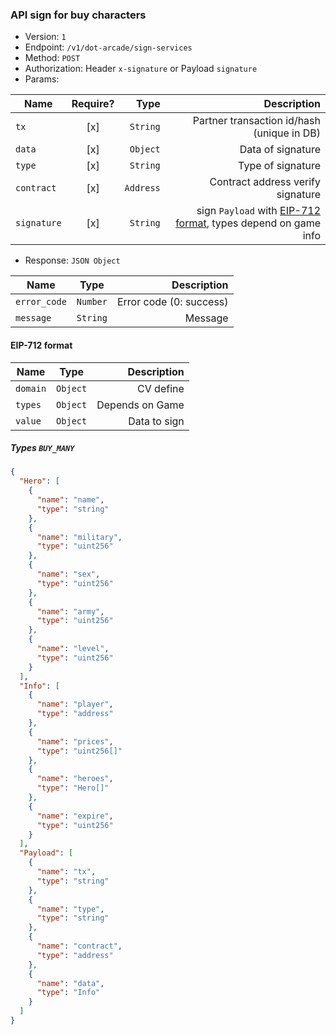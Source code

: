 ### API sign for buy characters
- Version: `1`
- Endpoint: `/v1/dot-arcade/sign-services`
- Method: `POST`
- Authorization: Header `x-signature` or Payload `signature`
- Params:

| Name        | Require? |      Type |                                                                      Description |
|-------------|:-------------:|----------:|---------------------------------------------------------------------------------:|
| `tx`        | [x] |  `String` |                                       Partner transaction id/hash (unique in DB) |
| `data`      | [x] |  `Object` |                                                                Data of signature |
| `type`      | [x] |  `String` |                                                                Type of signature |
| `contract`  | [x] | `Address` |                                                Contract address verify signature |
| `signature` | [x] |  `String` | sign `Payload` with [EIP-712 format](#eip-712-format), types depend on game info |


- Response: `JSON Object`

| Name         |   Type   |             Description |
|--------------|:--------:|------------------------:|
| `error_code` | `Number` | Error code (0: success) |
| `message`    | `String` |                 Message |


#### EIP-712 format

| Name               |                 Type                 |     Description |
|--------------------|:------------------------------------:|----------------:|
| `domain`           |               `Object`               |       CV define |
| `types`            |               `Object`               | Depends on Game |
| `value`            |               `Object`               |    Data to sign |

##### Types `BUY_MANY`

```json
{
  "Hero": [
    {
      "name": "name",
      "type": "string"
    },
    {
      "name": "military",
      "type": "uint256"
    },
    {
      "name": "sex",
      "type": "uint256"
    },
    {
      "name": "army",
      "type": "uint256"
    },
    {
      "name": "level",
      "type": "uint256"
    }
  ],
  "Info": [
    {
      "name": "player",
      "type": "address"
    },
    {
      "name": "prices",
      "type": "uint256[]"
    },
    {
      "name": "heroes",
      "type": "Hero[]"
    },
    {
      "name": "expire",
      "type": "uint256"
    }
  ],
  "Payload": [
    {
      "name": "tx",
      "type": "string"
    },
    {
      "name": "type",
      "type": "string"
    },
    {
      "name": "contract",
      "type": "address"
    },
    {
      "name": "data",
      "type": "Info"
    }
  ]
}
```

